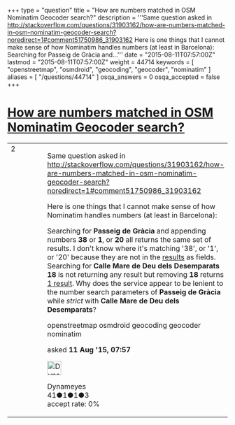+++
type = "question"
title = "How are numbers matched in OSM Nominatim Geocoder search?"
description = '''Same question asked in http://stackoverflow.com/questions/31903162/how-are-numbers-matched-in-osm-nominatim-geocoder-search?noredirect=1#comment51750986_31903162 Here is one things that I cannot make sense of how Nominatim handles numbers (at least in Barcelona): Searching for Passeig de Gràcia and...'''
date = "2015-08-11T07:57:00Z"
lastmod = "2015-08-11T07:57:00Z"
weight = 44714
keywords = [ "openstreetmap", "osmdroid", "geocoding", "geocoder", "nominatim" ]
aliases = [ "/questions/44714" ]
osqa_answers = 0
osqa_accepted = false
+++

<div class="headNormal">

# [How are numbers matched in OSM Nominatim Geocoder search?](/questions/44714/how-are-numbers-matched-in-osm-nominatim-geocoder-search)

</div>

<div id="main-body">

<div id="askform">

<table id="question-table" style="width:100%;">
<colgroup>
<col style="width: 50%" />
<col style="width: 50%" />
</colgroup>
<tbody>
<tr>
<td style="width: 30px; vertical-align: top"><div class="vote-buttons">
<span id="post-44714-upvote" class="ajax-command post-vote up" rel="nofollow" title="I like this post (click again to cancel)"> </span>
<div id="post-44714-score" class="post-score" title="current number of votes">
2
</div>
<span id="post-44714-downvote" class="ajax-command post-vote down" rel="nofollow" title="I dont like this post (click again to cancel)"> </span> <span id="favorite-mark" class="ajax-command favorite-mark" rel="nofollow" title="mark/unmark this question as favorite (click again to cancel)"> </span>
<div id="favorite-count" class="favorite-count">
&#10;</div>
</div></td>
<td><div id="item-right">
<div class="question-body">
<p>Same question asked in <a href="http://stackoverflow.com/questions/31903162/how-are-numbers-matched-in-osm-nominatim-geocoder-search?noredirect=1#comment51750986_31903162">http://stackoverflow.com/questions/31903162/how-are-numbers-matched-in-osm-nominatim-geocoder-search?noredirect=1#comment51750986_31903162</a></p>
<p>Here is one things that I cannot make sense of how Nominatim handles numbers (at least in Barcelona):</p>
<p>Searching for <strong>Passeig de Gràcia</strong> and appending numbers <strong>38</strong> or <strong>1</strong>, or <strong>20</strong> all returns the same set of results. I don't know where it's matching '38', or '1', or '20' because they are not in the <a href="http://nominatim.openstreetmap.org/search?format=xml&amp;accept-language=en&amp;addressdetails=1&amp;limit=100&amp;q=Paseo%20de%20gracia%2C%2020%20&amp;viewbox=1.947302,41.500549,2.347807,41.264876&amp;bounded=1">results</a> as fields. Searching for <strong>Calle Mare de Deu dels Desemparats 18</strong> is not returning any result but removing <strong>18</strong> returns <a href="http://nominatim.openstreetmap.org/search?format=xml&amp;accept-language=en&amp;addressdetails=1&amp;limit=100&amp;q=Calle%20Mare%20de%20Deu%20dels%20Desemparats&amp;viewbox=1.947302,41.500549,2.347807,41.264876&amp;bounded=1">1 result</a>. Why does the service appear to be lenient to the number search parameters of <strong>Passeig de Gràcia</strong> while <em>strict</em> with <strong>Calle Mare de Deu dels Desemparats</strong>?</p>
</div>
<div id="question-tags" class="tags-container tags">
<span class="post-tag tag-link-openstreetmap" rel="tag" title="see questions tagged &#39;openstreetmap&#39;">openstreetmap</span> <span class="post-tag tag-link-osmdroid" rel="tag" title="see questions tagged &#39;osmdroid&#39;">osmdroid</span> <span class="post-tag tag-link-geocoding" rel="tag" title="see questions tagged &#39;geocoding&#39;">geocoding</span> <span class="post-tag tag-link-geocoder" rel="tag" title="see questions tagged &#39;geocoder&#39;">geocoder</span> <span class="post-tag tag-link-nominatim" rel="tag" title="see questions tagged &#39;nominatim&#39;">nominatim</span>
</div>
<div id="question-controls" class="post-controls">
&#10;</div>
<div class="post-update-info-container">
<div class="post-update-info post-update-info-user">
<p>asked <strong>11 Aug '15, 07:57</strong></p>
<img src="https://secure.gravatar.com/avatar/93b46713f964d3f771a6ea3ba8936e49?s=32&amp;d=identicon&amp;r=g" class="gravatar" width="32" height="32" alt="Dynameyes&#39;s gravatar image" />
<p><span>Dynameyes</span><br />
<span class="score" title="41 reputation points">41</span><span title="1 badges"><span class="badge1">●</span><span class="badgecount">1</span></span><span title="1 badges"><span class="silver">●</span><span class="badgecount">1</span></span><span title="3 badges"><span class="bronze">●</span><span class="badgecount">3</span></span><br />
<span class="accept_rate" title="Rate of the user&#39;s accepted answers">accept rate:</span> <span title="Dynameyes has no accepted answers">0%</span></p>
</div>
</div>
<div id="comments-container-44714" class="comments-container">
&#10;</div>
<div id="comment-tools-44714" class="comment-tools">
&#10;</div>
<div class="clear">
&#10;</div>
<div id="comment-44714-form-container" class="comment-form-container">
&#10;</div>
<div class="clear">
&#10;</div>
</div></td>
</tr>
</tbody>
</table>

</div>

</div>

